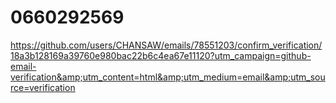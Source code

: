 # 0660292569
https://github.com/users/CHANSAW/emails/78551203/confirm_verification/18a3b128169a39760e980bac22b6c4ea67e11120?utm_campaign=github-email-verification&amp;utm_content=html&amp;utm_medium=email&amp;utm_source=verification
